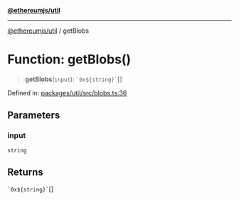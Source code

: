 [**@ethereumjs/util**](../README.md)

***

[@ethereumjs/util](../README.md) / getBlobs

# Function: getBlobs()

> **getBlobs**(`input`): `` `0x${string}` ``[]

Defined in: [packages/util/src/blobs.ts:36](https://github.com/Dargon789/ethereumjs-monorepo/blob/master/packages/util/src/blobs.ts#L36)

## Parameters

### input

`string`

## Returns

`` `0x${string}` ``[]
